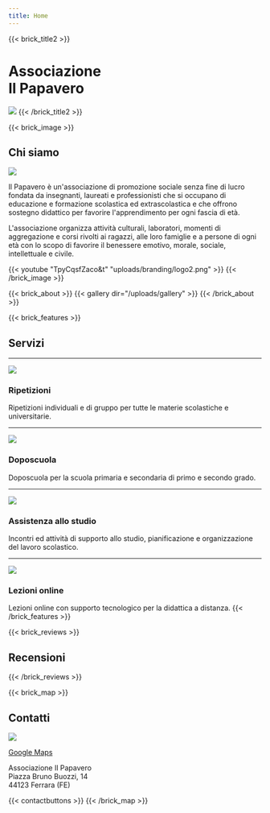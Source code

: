 ```yaml
---
title: Home
---
```


{{< brick_title2 >}}
# Associazione<br/>Il Papavero

![](uploads/branding/logo_flower.png)
{{< /brick_title2 >}}


{{< brick_image >}}
## Chi siamo

![](uploads/photos/people.jpeg)

Il Papavero è un'associazione di promozione sociale senza fine di lucro fondata da insegnanti, laureati e professionisti che si occupano di educazione e formazione scolastica ed extrascolastica e che offrono sostegno didattico per favorire l'apprendimento per ogni fascia di età.

L'associazione organizza attività culturali, laboratori, momenti di aggregazione e corsi rivolti ai ragazzi, alle loro famiglie e a persone di ogni età con lo scopo di favorire il benessere emotivo, morale, sociale, intellettuale e civile.

{{< youtube "TpyCqsfZaco&t" "uploads/branding/logo2.png" >}}
{{< /brick_image >}}


{{< brick_about >}}
{{< gallery dir="/uploads/gallery" >}}
{{< /brick_about >}}


{{< brick_features >}}
## Servizi

---
![](img/icons/material-symbols/200/rounded/auto_fix.svg)
### Ripetizioni

Ripetizioni individuali e di gruppo per tutte le materie scolastiche e universitarie.

---
![](img/icons/material-symbols/200/rounded/calendar_month-fill.svg)
### Doposcuola

Doposcuola per la scuola primaria e secondaria di primo e secondo grado.

---
![](img/icons/material-symbols/200/rounded/design_services.svg)
### Assistenza allo studio

Incontri ed attività di supporto allo studio, pianificazione e organizzazione del lavoro scolastico.

---
![](img/icons/material-symbols/200/rounded/devices.svg)
### Lezioni online

Lezioni online con supporto tecnologico per la didattica a distanza.
{{< /brick_features >}}


{{< brick_reviews >}}
## Recensioni
[//]: # (See data/it/reviews.yaml)
{{< /brick_reviews >}}


{{< brick_map >}}
## Contatti

![](uploads/map3.png)

[Google Maps](https://maps.app.goo.gl/FzCZKT8mwKv38Xea6)

Associazione Il Papavero  
Piazza Bruno Buozzi, 14  
44123 Ferrara (FE)  

{{< contactbuttons >}}
{{< /brick_map >}}

